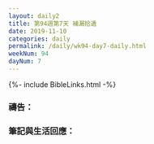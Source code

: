 ```yaml
---
layout: daily2
title: 第94週第7天 補漏拾遺
date: 2019-11-10
categories: daily
permalink: /daily/wk94-day7-daily.html
weekNum: 94
dayNum: 7
---
```


{%- include BibleLinks.html -%}

### 禱告：

### 筆記與生活回應：

